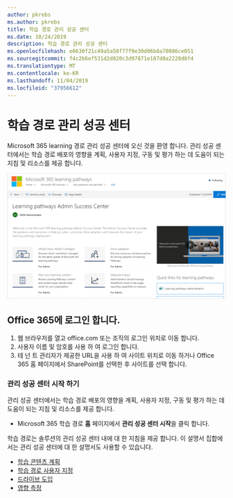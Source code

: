 ```yaml
---
author: pkrebs
ms.author: pkrebs
title: 학습 경로 관리 성공 센터
ms.date: 10/24/2019
description: 학습 경로 관리 성공 센터
ms.openlocfilehash: e0630f21c49a5a58f77f9e30d06b8a70086ce051
ms.sourcegitcommit: f4c2b6ef531d2d820c3d97871e187d0a2220d8f4
ms.translationtype: MT
ms.contentlocale: ko-KR
ms.lasthandoff: 11/04/2019
ms.locfileid: "37956612"
---
```

# <a name="learning-pathways-admin-success-center"></a>학습 경로 관리 성공 센터

Microsoft 365 learning 경로 관리 성공 센터에 오신 것을 환영 합니다. 관리 성공 센터에서는 학습 경로 배포의 영향을 계획, 사용자 지정, 구동 및 평가 하는 데 도움이 되는 지침 및 리소스를 제공 합니다.

![cg-successcenter-.png](media/cg-successcenter.png)

## <a name="sign-in-to-office-365"></a>Office 365에 로그인 합니다. 

1.  웹 브라우저를 열고 office.com 또는 조직의 로그인 위치로 이동 합니다. 
2.  사용자 이름 및 암호를 사용 하 여 로그인 합니다.
3.  테 넌 트 관리자가 제공한 URL을 사용 하 여 사이트 위치로 이동 하거나 Office 365 홈 페이지에서 SharePoint를 선택한 후 사이트를 선택 합니다. 

### <a name="get-started-with-the-admin-success-center"></a>관리 성공 센터 시작 하기

관리 성공 센터에서는 학습 경로 배포의 영향을 계획, 사용자 지정, 구동 및 평가 하는 데 도움이 되는 지침 및 리소스를 제공 합니다. 

- Microsoft 365 학습 경로 **홈** 페이지에서 **관리 성공 센터 시작**을 클릭 합니다.

학습 경로는 솔루션의 관리 성공 센터 내에 대 한 지침을 제공 합니다. 이 설명서 집합에서는 관리 성공 센터에 대 한 설명서도 사용할 수 있습니다. 

- [학습 콘텐츠 계획](custom_plancontent.md)
- [학습 경로 사용자 지정](custom_overview.md)
- [드라이브 도입](driveadoption.md)
- [영향 측정](custom_measureimpact.md)

